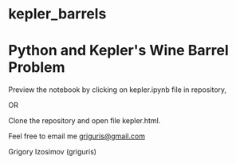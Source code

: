 # kepler_barrels
# Python and Kepler's Wine Barrel Problem

Preview the notebook by clicking on kepler.ipynb file in repository,

OR

Clone the repository and open file kepler.html.

Feel free to email me griguris@gmail.com

Grigory Izosimov (griguris)
